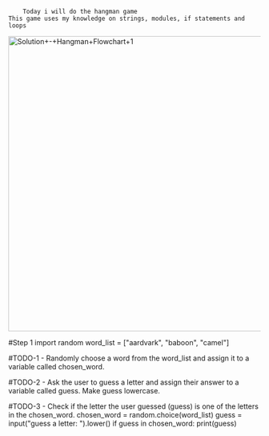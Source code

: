		Today i will do the hangman game
	This game uses my knowledge on strings, modules, if statements and loops

 

<img width="588" alt="Solution+-+Hangman+Flowchart+1" src="https://github.com/Sumshi/100DaysOfPython/assets/109363465/70c7bb58-9f46-4f81-ad5f-bd899575b5fd">

#Step 1 
import random
word_list = ["aardvark", "baboon", "camel"]

#TODO-1 - Randomly choose a word from the word_list and assign it to a variable called chosen_word.

#TODO-2 - Ask the user to guess a letter and assign their answer to a variable called guess. Make guess lowercase.

#TODO-3 - Check if the letter the user guessed (guess) is one of the letters in the chosen_word.
chosen_word = random.choice(word_list)
guess = input("guess a letter: ").lower()
if guess in  chosen_word:
  print(guess)
